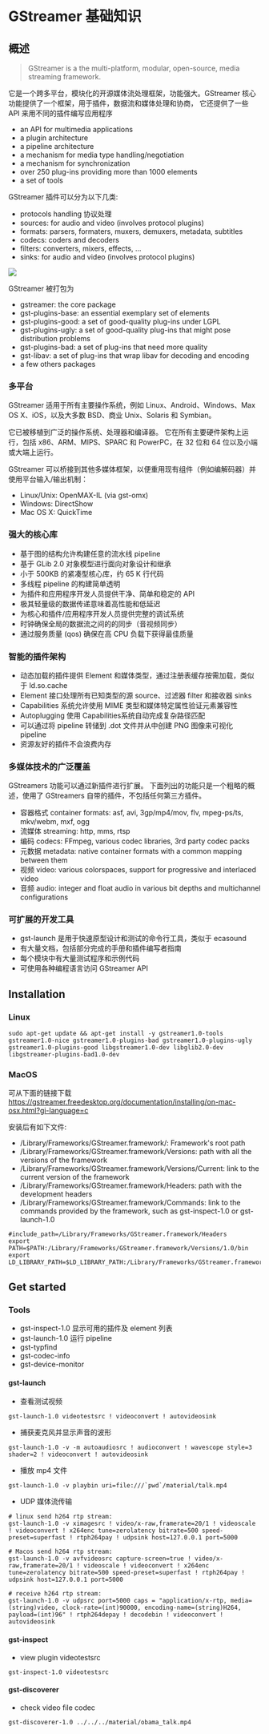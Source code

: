 # GStreamer 基础知识

## 概述

> GStreamer is a the multi-platform, modular, open-source, media streaming
framework.

它是一个跨多平台，模块化的开源媒体流处理框架，功能强大。GStreamer 核心功能提供了一个框架，用于插件，数据流和媒体处理和协商， 它还提供了一些 API 来用不同的插件编写应用程序

* an API for multimedia applications
* a plugin architecture
* a pipeline architecture
* a mechanism for media type handling/negotiation
* a mechanism for synchronization
* over 250 plug-ins providing more than 1000 elements
* a set of tools

GStreamer 插件可以分为以下几类:

* protocols handling 协议处理
* sources: for audio and video (involves protocol plugins) 
* formats: parsers, formaters, muxers, demuxers, metadata, subtitles
* codecs: coders and decoders
* filters: converters, mixers, effects, ...
* sinks: for audio and video (involves protocol plugins)


![](../_static/gstreamer-overview.png)

GStreamer 被打包为

* gstreamer: the core package
* gst-plugins-base: an essential exemplary set of elements
* gst-plugins-good: a set of good-quality plug-ins under LGPL
* gst-plugins-ugly: a set of good-quality plug-ins that might pose distribution problems
* gst-plugins-bad: a set of plug-ins that need more quality
* gst-libav: a set of plug-ins that wrap libav for decoding and encoding
* a few others packages

### 多平台

GStreamer 适用于所有主要操作系统，例如 Linux、Android、Windows、Max OS
X、iOS，以及大多数 BSD、商业 Unix、Solaris 和 Symbian。

它已被移植到广泛的操作系统、处理器和编译器。
它在所有主要硬件架构上运行，包括 x86、ARM、MIPS、SPARC 和 PowerPC，在 32
位和 64 位以及小端或大端上运行。

GStreamer
可以桥接到其他多媒体框架，以便重用现有组件（例如编解码器）并使用平台输入/输出机制：

-   Linux/Unix: OpenMAX-IL (via gst-omx)
-   Windows: DirectShow
-   Mac OS X: QuickTime

### 强大的核心库

-   基于图的结构允许构建任意的流水线 pipeline
-   基于 GLib 2.0 对象模型进行面向对象设计和继承
-   小于 500KB 的紧凑型核心库，约 65 K 行代码
-   多线程 pipeline 的构建简单透明
-   为插件和应用程序开发人员提供干净、简单和稳定的 API
-   极其轻量级的数据传递意味着高性能和低延迟
-   为核心和插件/应用程序开发人员提供完整的调试系统
-   时钟确保全局的数据流之间的的同步（音视频同步）
-   通过服务质量 (qos) 确保在高 CPU 负载下获得最佳质量

### 智能的插件架构

-   动态加载的插件提供 Element
    和媒体类型，通过注册表缓存按需加载，类似于 ld.so.cache
-   Element 接口处理所有已知类型的源 source、过滤器 filter 和接收器
    sinks
-   Capabilities 系统允许使用 MIME 类型和媒体特定属性验证元素兼容性
-   Autoplugging 使用 Capabilities系统自动完成复杂路径匹配
-   可以通过将 pipeline 转储到 .dot 文件并从中创建 PNG 图像来可视化
    pipeline
-   资源友好的插件不会浪费内存

### 多媒体技术的广泛覆盖

GStreamers 功能可以通过新插件进行扩展。
下面列出的功能只是一个粗略的概述，使用了 GStreamers
自带的插件，不包括任何第三方插件。

-   容器格式 container formats: asf, avi, 3gp/mp4/mov, flv, mpeg-ps/ts,
    mkv/webm, mxf, ogg
-   流媒体 streaming: http, mms, rtsp
-   编码 codecs: FFmpeg, various codec libraries, 3rd party codec packs
-   元数据 metadata: native container formats with a common mapping
    between them
-   视频 video: various colorspaces, support for progressive and
    interlaced video
-   音频 audio: integer and float audio in various bit depths and
    multichannel configurations

### 可扩展的开发工具

-   gst-launch 是用于快速原型设计和测试的命令行工具，类似于 ecasound
-   有大量文档，包括部分完成的手册和插件编写者指南
-   每个模块中有大量测试程序和示例代码
-   可使用各种编程语言访问 GStreamer API

## Installation

### Linux

``` 
sudo apt-get update && apt-get install -y gstreamer1.0-tools gstreamer1.0-nice gstreamer1.0-plugins-bad gstreamer1.0-plugins-ugly gstreamer1.0-plugins-good libgstreamer1.0-dev libglib2.0-dev libgstreamer-plugins-bad1.0-dev
```

### MacOS

可从下面的链接下载
<https://gstreamer.freedesktop.org/documentation/installing/on-mac-osx.html?gi-language=c>

安装后有如下文件:

-   /Library/Frameworks/GStreamer.framework/: Framework\'s root path
-   /Library/Frameworks/GStreamer.framework/Versions: path with all the
    versions of the framework
-   /Library/Frameworks/GStreamer.framework/Versions/Current: link to
    the current version of the framework
-   /Library/Frameworks/GStreamer.framework/Headers: path with the
    development headers
-   /Library/Frameworks/GStreamer.framework/Commands: link to the
    commands provided by the framework, such as gst-inspect-1.0 or
    gst-launch-1.0

``` 
#include_path=/Library/Frameworks/GStreamer.framework/Headers
export PATH=$PATH:/Library/Frameworks/GStreamer.framework/Versions/1.0/bin
export LD_LIBRARY_PATH=$LD_LIBRARY_PATH:/Library/Frameworks/GStreamer.framework/Versions/1.0/lib
```

## Get started

### Tools

-   gst-inspect-1.0 显示可用的插件及 element 列表
-   gst-launch-1.0 运行 pipeline
-   gst-typfind
-   gst-codec-info
-   gst-device-monitor

#### gst-launch

-   查看测试视频

``` 
gst-launch-1.0 videotestsrc ! videoconvert ! autovideosink
```

-   捕获麦克风并显示声音的波形

``` 
gst-launch-1.0 -v -m autoaudiosrc ! audioconvert ! wavescope style=3 shader=2 ! videoconvert ! autovideosink
```

-   播放 mp4 文件

``` 
gst-launch-1.0 -v playbin uri=file:///`pwd`/material/talk.mp4
```

-   UDP 媒体流传输

``` 
# linux send h264 rtp stream:
gst-launch-1.0 -v ximagesrc ! video/x-raw,framerate=20/1 ! videoscale ! videoconvert ! x264enc tune=zerolatency bitrate=500 speed-preset=superfast ! rtph264pay ! udpsink host=127.0.0.1 port=5000

# Macos send h264 rtp stream:
gst-launch-1.0 -v avfvideosrc capture-screen=true ! video/x-raw,framerate=20/1 ! videoscale ! videoconvert ! x264enc tune=zerolatency bitrate=500 speed-preset=superfast ! rtph264pay ! udpsink host=127.0.0.1 port=5000

# receive h264 rtp stream:
gst-launch-1.0 -v udpsrc port=5000 caps = "application/x-rtp, media=(string)video, clock-rate=(int)90000, encoding-name=(string)H264, payload=(int)96" ! rtph264depay ! decodebin ! videoconvert ! autovideosink
```

#### gst-inspect

-   view plugin videotestsrc

``` 
gst-inspect-1.0 videotestsrc
```

#### gst-discoverer

-   check video file codec

``` 
gst-discoverer-1.0 ../../../material/obama_talk.mp4
```



